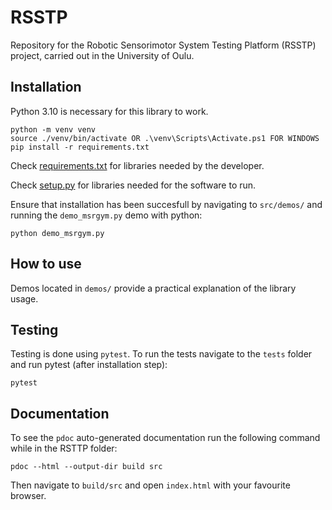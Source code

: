 # RSSTP
Repository for the Robotic Sensorimotor System Testing Platform (RSSTP) project, carried out in the University of Oulu.


## Installation
Python 3.10 is necessary for this library to work.

``` shell
python -m venv venv
source ./venv/bin/activate OR .\venv\Scripts\Activate.ps1 FOR WINDOWS
pip install -r requirements.txt
```
Check [requirements.txt](requirements.txt) for libraries needed by the developer.

Check [setup.py](setup.py) for libraries needed for the software to run.

Ensure that installation has been succesfull by navigating to ```src/demos/``` and running the ```demo_msrgym.py``` demo with python:

```shell
python demo_msrgym.py
```


## How to use
Demos located in ```demos/``` provide a practical explanation of the library usage.
## Testing
Testing is done using ```pytest```. 
To run the tests navigate to the ```tests``` folder and run pytest (after installation step):
``` shell
pytest
```
## Documentation
To see the ```pdoc``` auto-generated documentation run the following command while in the RSTTP folder:
```
pdoc --html --output-dir build src
```
Then navigate to ```build/src``` and open ```index.html``` with your favourite browser.
